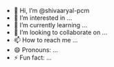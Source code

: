 - 👋 Hi, I’m @shivaaryal-pcm
- 👀 I’m interested in ...
- 🌱 I’m currently learning ...
- 💞️ I’m looking to collaborate on ...
- 📫 How to reach me ...
- 😄 Pronouns: ...
- ⚡ Fun fact: ...

<!---
shivaaryal-pcm/shivaaryal-pcm is a ✨ special ✨ repository because its `README.md` (this file) appears on your GitHub profile.
You can click the Preview link to take a look at your changes.
--->
